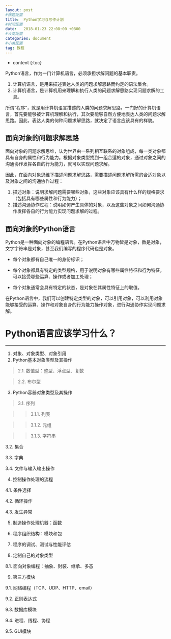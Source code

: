```yaml
---
layout: post
#标题配置
title:  Python学习与写作计划
#时间配置
date:   2018-01-23 22:08:00 +0800
#大类配置
categories: document
#小类配置
tag: 教程
---
```


* content
{:toc}


Python语言，作为一门计算机语言，必须承担求解问题的基本职责。

1. 计算机语言，是用来描述表达人类的问题求解思路而约定的语法集合。
2. 计算机语言，是计算机用来理解和执行人类的问题求解思路实现问题求解的工具。

所谓“程序”，就是用计算机语言描述的人类的问题求解思路。一门好的计算机语言，首先要能够被计算机理解和执行，其次要能够自然方便地表达人类的问题求解思路。因此，表达人类的何种问题求解思路，就决定了语言应该具有的样貌。

## 面向对象的问题求解思路

面向对象的问题求解思维，认为世界由一系列相互联系的对象组成，每一类对象都具有自身的属性和行为能力。根据对象类型找到一组合适的对象，通过对象之间的沟通协作发挥各自的行为能力，就可以实现问题求解。

因此，在面向对象思维下描述问题求解思路，需要描述问题求解所需的合适对象以及对象之间的沟通协作过程：
1. 描述对象：说明求解问题需要哪些对象，这些对象应该具有什么样的规格要求（包括具有哪些属性和行为能力）；
2. 描述沟通协作过程：说明如何产生具体的对象，以及这些对象之间如何沟通协作发挥各自的行为能力实现问题求解的过程。

## 面向对象的Python语言

Python是一种面向对象的编程语言。在Python语言中万物皆是对象，数是对象，文字字符串是对象，甚至我们编写的程序代码也是对象。

- 每个对象都有自己唯一的身份标识；

- 每个对象都具有特定的类型规格，用于说明对象有哪些属性特征和行为特征，可以接受哪些运算、操作或者加工处理；

- 每个对象通常会具有特定的状态，是对象在其属性特征上的取值。

在Python语言中，我们可以创建特定类型的对象，可以引用对象，可以利用对象能够接受的运算、操作和对象自身的行为能力操作对象，进行沟通协作实现问题求解。




# Python语言应该学习什么？
---
1. 对象、对象类型、对象引用   
2. Python基本对象类型及其操作   

> 2.1. 数值型：整型、浮点型、复数   

> 2.2. 布尔型   


3. Python容器对象类型及其操作   

> 3.1. 序列   

> > 3.1.1. 列表   

> > 3.1.2. 元组   

> > 3.1.3. 字符串   

3.2. 集合   

3.3. 字典   

3.4. 文件与输入输出操作   



4. 控制操作处理的流程

4.1. 条件选择

4.2. 循环操作

4.3. 发生异常



5. 制造操作处理机器：函数

6. 程序组织结构：模块和包

7. 程序的调试、测试与性能评估

8. 定制自己的对象类型

8.1. 面向对象编程：抽象、封装、继承、多态

9. 第三方模块

9.1. 网络编程（TCP、UDP、HTTP、email）

9.2. 正则表达式

9.3. 数据库模块

9.4. 进程、线程、协程

9.5. GUI模块


